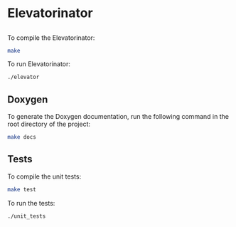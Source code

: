 # Elevatorinator

##
To compile the Elevatorinator:
```bash
make
```

To run Elevatorinator:
```bash
./elevator
```

## Doxygen
To generate the Doxygen documentation, run the following command in the root directory of the project:
```bash
make docs
```

## Tests
To compile the unit tests:
```bash
make test
```

To run the tests:
```bash
./unit_tests
```